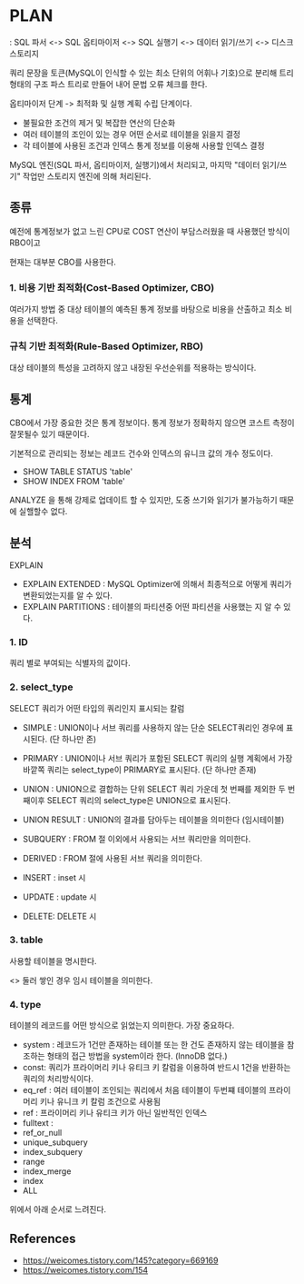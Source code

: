 # PLAN

: SQL 파서 <-> SQL 옵티마이저 <-> SQL 실행기 <-> 데이터 읽기/쓰기 <-> 디스크 스토리지

쿼리 문장을 토큰(MySQL이 인식할 수 있는 최소 단위의 어휘나 기호)으로 분리해 트리 형태의 구조 파스 트리로 만들어 내어 문법 오류 체크를 한다. 

옵티마이저 단계 -> 최적화 및 실행 계획 수립 단계이다.

- 불필요한 조건의 제거 및 복잡한 연산의 단순화
- 여러 테이블의 조인이 있는 경우 어떤 순서로 테이블을 읽을지 결정
- 각 테이블에 사용된 조건과 인덱스 통계 정보를 이용해 사용할 인덱스 결정
 
MySQL 엔진(SQL 파서, 옵티마이저, 실행기)에서 처리되고, 마지막 "데이터 읽기/쓰기" 작업만 스토리지 엔진에 의해 처리된다.


## 종류 

예전에 통계정보가 없고 느린 CPU로 COST 연산이 부담스러웠을 때 사용했던 방식이 RBO이고 

현재는 대부분 CBO를 사용한다.

### 1. 비용 기반 최적화(Cost-Based Optimizer, CBO)

여러가지 방법 중 대상 테이블의 예측된 통계 정보를 바탕으로 비용을 산출하고 최소 비용을 선택한다.
     
### 규칙 기반 최적화(Rule-Based Optimizer, RBO)

대상 테이블의 특성을 고려하지 않고 내장된 우선순위를 적용하는 방식이다. 

## 통계 

CBO에서 가장 중요한 것은 통계 정보이다. 통계 정보가 정확하지 않으면 코스트 측정이 잘못될수 있기 때문이다.

기본적으로 관리되는 정보는 레코드 건수와 인덱스의 유니크 값의 개수 정도이다.

- SHOW TABLE STATUS 'table'
- SHOW INDEX FROM 'table'

ANALYZE 을 통해 강제로 업데이트 할 수 있지만, 도중 쓰기와 읽기가 불가능하기 때문에 실핼할수 없다.


## 분석 

EXPLAIN 

- EXPLAIN EXTENDED : MySQL Optimizer에 의해서 최종적으로 어떻게 쿼리가 변환되었는지를 알 수 있다.
- EXPLAIN PARTITIONS : 테이블의 파티션중 어떤 파티션을 사용했는 지 알 수 있다.


### 1. ID

쿼리 별로 부여되는 식별자의 값이다.

### 2. select_type

SELECT 쿼리가 어떤 타입의 쿼리인지 표시되는 칼럼

- SIMPLE : UNION이나 서브 쿼리를 사용하지 않는 단순 SELECT쿼리인 경우에 표시된다. (단 하나만 존)

- PRIMARY : UNION이나 서브 쿼리가 포함된 SELECT 쿼리의 실행 계획에서 가장 바깥쪽 쿼리는 select_type이 PRIMARY로 표시된다. (단 하나만 존재)

- UNION : UNION으로 결합하는 단위 SELECT 쿼리 가운데 첫 번째를 제외한 두 번째이후 SELECT 쿼리의 select_type은 UNION으로 표시된다.

- UNION RESULT : UNION의 결과를 담아두는 테이블을 의미한다 (임시테이블)

- SUBQUERY : FROM 절 이외에서 사용되는 서브 쿼리만을 의미한다.

- DERIVED :  FROM 절에 사용된 서브 쿼리을 의미한다.

- INSERT : inset 시 

- UPDATE : update 시 

- DELETE: DELETE 시 


### 3. table
            
사용할 테이블을 명시한다.

<> 둘러 쌓인 경우 임시 테이블을 의미한다.

### 4. type

테이블의 레코드를 어떤 방식으로 읽었는지 의미한다. 가장 중요하다.

- system : 레코드가 1건만 존재하는 테이블 또는 한 건도 존재하지 않는 테이블을 참조하는 형태의 접근 방법을 system이라 한다. (InnoDB 없다.)
- const: 쿼리가 프라이머리 키나 유티크 키 칼럼을 이용하여 반드시 1건을 반환하는 쿼리의 처리방식이다.
- eq_ref : 여러 테이블이 조인되는 쿼리에서 처음 테이블이 두번쨰 테이블의 프라이머리 키나 유니크 키 칼럼 조건으로 사용됨
- ref : 프라이머리 키나 유티크 키가 아닌 일반적인 인덱스 
- fulltext : 
- ref_or_null
- unique_subquery
- index_subquery
- range
- index_merge
- index
- ALL

위에서 아래 순서로 느려진다.








 

## References

- https://weicomes.tistory.com/145?category=669169
- https://weicomes.tistory.com/154